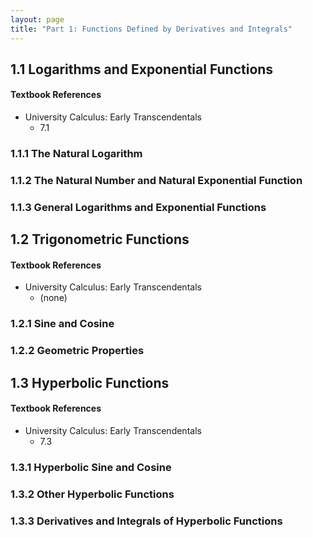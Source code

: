 ```yaml
---
layout: page
title: "Part 1: Functions Defined by Derivatives and Integrals"
---
```


## 1.1 Logarithms and Exponential Functions

#### Textbook References

- University Calculus: Early Transcendentals
    - 7.1

### 1.1.1 The Natural Logarithm

### 1.1.2 The Natural Number and Natural Exponential Function

### 1.1.3 General Logarithms and Exponential Functions



## 1.2 Trigonometric Functions

#### Textbook References

- University Calculus: Early Transcendentals
    - (none)

### 1.2.1 Sine and Cosine

### 1.2.2 Geometric Properties



## 1.3 Hyperbolic Functions

#### Textbook References

- University Calculus: Early Transcendentals
    - 7.3

### 1.3.1 Hyperbolic Sine and Cosine

### 1.3.2 Other Hyperbolic Functions

### 1.3.3 Derivatives and Integrals of Hyperbolic Functions
